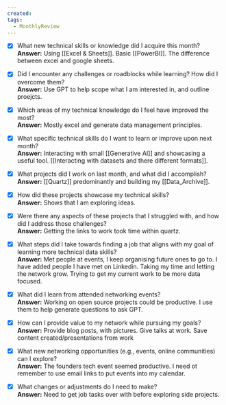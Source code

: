 ```yaml
---
created: 
tags:
  - MonthlyReview
---
```

- [x] What new technical skills or knowledge did I acquire this month?  
  **Answer:** Using [[Excel & Sheets]]. Basic [[PowerBI]]. The difference between excel and google sheets.

- [x] Did I encounter any challenges or roadblocks while learning? How did I overcome them?  
  **Answer:** Use GPT to help scope what I am interested in, and outline proejcts. 

- [x] Which areas of my technical knowledge do I feel have improved the most?  
  **Answer:** Mostly excel and generate data management principles.

- [x] What specific technical skills do I want to learn or improve upon next month?  
  **Answer:** Interacting with small [[Generative AI]] and showcasing a useful tool. [[Interacting with datasets and there different formats]].

- [x] What projects did I work on last month, and what did I accomplish?  
  **Answer:** [[Quartz]] predominantly and building my [[Data_Archive]].

- [x] How did these projects showcase my technical skills?  
  **Answer:** Shows that I am exploring ideas.

- [x] Were there any aspects of these projects that I struggled with, and how did I address those challenges?  
  **Answer:** Getting the links to work took time within quartz.

- [x] What steps did I take towards finding a job that aligns with my goal of learning more technical data skills?  
  **Answer:** Met people at events, I keep organising future ones to go to. I have added people I have met on Linkedin. Taking my time and letting the network grow. Trying to get my current work to be more data focused.

- [x] What did I learn from attended networking events?  
  **Answer:** Working on open source projects could be productive. I use them to help generate questions to ask GPT.

- [x] How can I provide value to my network while pursuing my goals?  
  **Answer:** Provide blog posts, with pictures. Give talks at work. Save content created/presentations from work

- [x] What new networking opportunities (e.g., events, online communities) can I explore?  
  **Answer:** The founders tech event seemed productive. I need ot remember to use email links to put events into my calendar.

- [x] What changes or adjustments do I need to make?  
  **Answer:** Need to get job tasks over with before exploring side projects.

